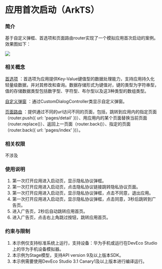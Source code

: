﻿# 应用首次启动（ArkTS）

### 简介
基于自定义弹框、首选项和页面路由router实现了一个模拟应用首次启动的案例。效果图如下：

![](screenshots/device/FirstStartDemo.gif)

### 相关概念

[首选项](https://developer.harmonyos.com/cn/docs/documentation/doc/-references-V3/js-apis-data-perfereencs-0000001388823338-V3) ：首选项为应用提供Key-Value键值型的数据处理能力，支持应用持久化轻量级数据，并对其修改和查询。数据存储形式为键值对，键的类型为字符串型，值的存储数据类型包括数字型、字符型、布尔型以及这3种类型的数组类型。

[自定义弹窗](https://developer.harmonyos.com/cn/docs/documentation/doc-references/ts-methods-custom-dialog-box-0000001281001266) ：通过CustomDialogController类显示自定义弹窗。

[页面路由](https://developer.harmonyos.com/cn/docs/documentation/doc-references/js-apis-router-0000001333321105) ：提供通过不同的url访问不同的页面，包括，跳转到应用内的指定页面（router.push({ url: 'pages/detail' })）、用应用内的某个页面替换当前页面（router.replace()）、返回上一页面（router.back()）、指定的页面 （router.back({ url: 'pages/index' })）。

### 相关权限

不涉及

### 使用说明

1. 第一次打开应用进入启动页，显示隐私协议弹框。
2. 第一次打开应用进入启动页，点击隐私协议链接跳转隐私协议页面。
3. 第一次打开应用进入启动页，显示隐私协议弹框，点击不同意，退出应用。
4. 第一次打开应用进入启动页，显示隐私协议弹框，点击同意，3秒后跳转到广告页。
5. 进入广告页，2秒后自动跳转应用首页。
6. 进入广告页，点击右上角跳过按钮，跳转应用首页。

### 约束与限制

1. 本示例仅支持标准系统上运行，支持设备：华为手机或运行在DevEco Studio上的华为手机设备模拟器。
2. 本示例为Stage模型，支持API version 9及以上版本SDK。
3. 本示例需要使用DevEco Studio 3.1 Canary1及以上版本进行编译运行。
